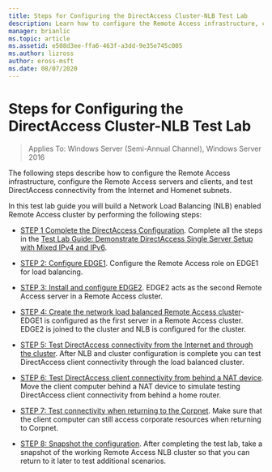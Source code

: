 ```yaml
---
title: Steps for Configuring the DirectAccess Cluster-NLB Test Lab
description: Learn how to configure the Remote Access infrastructure, configure the Remote Access servers and clients, and test DirectAccess connectivity from the Internet and Homenet subnets.
manager: brianlic
ms.topic: article
ms.assetid: e508d3ee-ffa6-463f-a3dd-9e35e745c005
ms.author: lizross
author: eross-msft
ms.date: 08/07/2020
---
```

# Steps for Configuring the DirectAccess Cluster-NLB Test Lab

>Applies To: Windows Server (Semi-Annual Channel), Windows Server 2016

The following steps describe how to configure the Remote Access infrastructure, configure the Remote Access servers and clients, and test DirectAccess connectivity from the Internet and Homenet subnets.

In this test lab guide you will build a Network Load Balancing (NLB) enabled Remote Access cluster by performing the following steps:

-   [STEP 1 Complete the DirectAccess Configuration](STEP-1-Complete-the-DirectAccess-Configuration.md). Complete all the steps in the [Test Lab Guide: Demonstrate DirectAccess Single Server Setup with Mixed IPv4 and IPv6](https://go.microsoft.com/fwlink/p/?LinkId=237004).

-   [STEP 2: Configure EDGE1](STEP-2-Configure-EDGE1.md). Configure the Remote Access role on EDGE1 for load balancing.

-   [STEP 3: Install and configure EDGE2](STEP-3-Install-and-Configure-EDGE2.md). EDGE2 acts as the second Remote Access server in a Remote Access cluster.

-   [STEP 4: Create the network load balanced Remote Access cluster](STEP-4-Create-the-Network-Load-Balanced-Remote-Access-Cluster.md)-EDGE1 is configured as the first server in a Remote Access cluster. EDGE2 is joined to the cluster and NLB is configured for the cluster.

-   [STEP 5: Test DirectAccess connectivity from the Internet and through the cluster](STEP-5-Test-DirectAccess-Connectivity-from-the-Internet-and-Through-the-Cluster.md). After NLB and cluster configuration is complete you can test DirectAccess client connectivity through the load balanced cluster.

-   [STEP 6: Test DirectAccess client connectivity from behind a NAT device](STEP-6-Test-DirectAccess-Client-Connectivity-from-Behind-a-NAT-Device.md). Move the client computer behind a NAT device to simulate testing DirectAccess client connectivity from behind a home router.

-   [STEP 7: Test connectivity when returning to the Corpnet](STEP-7-Test-Connectivity-When-Returning-to-the-Corpnet.md). Make sure that the client computer can still access corporate resources when returning to Corpnet.

-   [STEP 8: Snapshot the configuration](da-cluster-nlb-s8-snapshot.md). After completing the test lab, take a snapshot of the working Remote Access NLB cluster so that you can return to it later to test additional scenarios.



